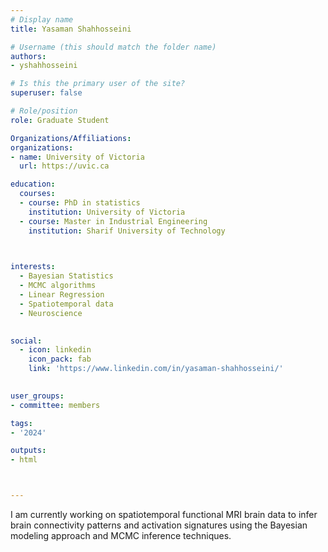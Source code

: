 ```yaml
---
# Display name
title: Yasaman Shahhosseini

# Username (this should match the folder name)
authors:
- yshahhosseini

# Is this the primary user of the site?
superuser: false

# Role/position
role: Graduate Student

Organizations/Affiliations:
organizations:
- name: University of Victoria
  url: https://uvic.ca

education:
  courses:
  - course: PhD in statistics
    institution: University of Victoria
  - course: Master in Industrial Engineering
    institution: Sharif University of Technology
  


interests:
  - Bayesian Statistics
  - MCMC algorithms
  - Linear Regression
  - Spatiotemporal data
  - Neuroscience
  

social:
  - icon: linkedin
    icon_pack: fab
    link: 'https://www.linkedin.com/in/yasaman-shahhosseini/'
   

user_groups:
- committee: members

tags:
- '2024'

outputs:
- html



---
```


I am currently working on spatiotemporal functional MRI brain data to infer brain connectivity patterns and activation signatures using the Bayesian modeling approach and MCMC inference techniques.